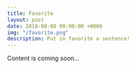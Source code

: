 ```yaml
---
title: Favorite
layout: post
date: 2018-08-08 00:00:00 +0000
img: "/favorite.png"
description: Put in favorite a sentence!
---
```


Content is coming soon...

